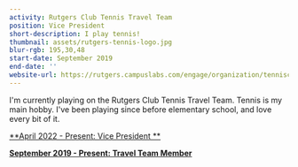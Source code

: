 ```yaml
---
activity: Rutgers Club Tennis Travel Team
position: Vice President
short-description: I play tennis!
thumbnail: assets/rutgers-tennis-logo.jpg
blur-rgb: 195,30,48
start-date: September 2019
end-date: ''
website-url: https://rutgers.campuslabs.com/engage/organization/tennisclub
---
```


I'm currently playing on the Rutgers Club Tennis Travel Team. Tennis is my main hobby. I've been playing since before elementary school, and love every bit of it.

<ins>**April 2022 - Present: Vice President **</ins>

<ins>**September 2019 - Present: Travel Team Member**</ins>
